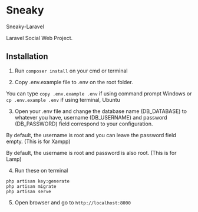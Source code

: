 # Sneaky

Sneaky-Laravel

Laravel Social Web Project.
## Installation

1. Run ```composer install``` on your cmd or terminal

2. Copy .env.example file to .env on the root folder.

You can type ``copy .env.example .env`` if using command prompt Windows or ``cp .env.example .env`` if using terminal, Ubuntu

3. Open your .env file and change the database name (DB_DATABASE) to whatever you have, username (DB_USERNAME) and password (DB_PASSWORD) field correspond to your configuration. 

By default, the username is root and you can leave the password field empty. (This is for Xampp) 

By default, the username is root and password is also root. (This is for Lamp)

4. Run these on terminal
```
php artisan key:generate
php artisan migrate
php artisan serve
```
5. Open browser and go to `http://localhost:8000`


